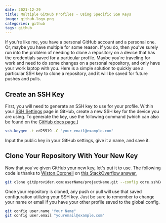 ```yaml
---
date: 2021-12-29
title: Multiple GitHub Profiles - Using Specific SSH Keys
image: github-logo.png
categories: github
tags: github
---
```


If you're like me, you have a personal GitHub account and a personal 
one.  Or, maybe you have multiple for some reason.  If you do, 
then you've surely run into the problem of needing to clone
a repository on a device that has the credentials saved for a 
particular profile.  Maybe you're traveling for work and need
to do some changes on a personal repository, and only have your
work laptop with you.  Here is a simple solution to quickly
use a particular SSH key to clone a repository, and it will be
saved for future pushes and pulls.

## Create an SSH Key

First, you will need to generate an SSH key to use for your profile.
Within your [SSH Settings](https://github.com/settings/keys) page
in GitHub, create a new SSH key for the device you are using.
To generate the key, use the following command (which can also
be found on the [GitHub docs page.](https://docs.github.com/en/authentication/connecting-to-github-with-ssh/generating-a-new-ssh-key-and-adding-it-to-the-ssh-agent))

```bash
ssh-keygen -t ed25519 -C "your_email@example.com"
```

Input the public key in your GitHub settings, give it a name, and
save it.

## Clone Your Repository With Your New Key

Now that you've given GitHub your new key, let's put it to use.
The following code is thanks to [Wiston Coronell](https://stackoverflow.com/users/971565/wiston-coronell)
on [this StackOverflow answer.](https://stackoverflow.com/a/59074070)

```bash
git clone git@provider.com:userName/projectName.git --config core.sshCommand="ssh -i ~/location/to/private_ssh_key"
```

Once your repository is cloned, any push or pull will use that saved
configuration utilizing your SSH key.  Just be sure to remember
to change your name or email if you have your other profile saved
to the global config.

```bash
git config user.name "Your Name"
git config user.email "youremail@example.com"
```
